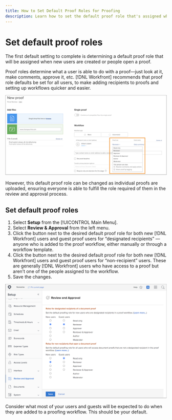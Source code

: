 ```yaml
---
title: How to Set Default Proof Roles for Proofing
description: Learn how to set the default proof role that's assigned when new users are created or people open a proof in [!DNL Adobe Workfront].
---
```

# Set default proof roles

<!---
21.4 updates have been made
--->

The first default setting to complete is determining a default proof role that will be assigned when new users are created or people open a proof.

Proof roles determine what a user is able to do with a proof—just look at it, make comments, approve it, etc. [!DNL Workfront] recommends that proof role defaults be set for all users, to make adding recipients to proofs and setting up workflows quicker and easier.

![Proof roles can be selected when uploading a proof](assets/proof-system-setups-proof-role-example.png)

However, this default proof role can be changed as individual proofs are uploaded, ensuring everyone is able to fulfill the role required of them in the review and approval process.


## Set default proof roles

1. Select **Setup** from the [!UICONTROL Main Menu].
1. Select **Review & Approval** from the left menu.
1. Click the button next to the desired default proof role for both new [!DNL Workfront] users and guest proof users for “designated recipients” — anyone who is added to the proof workflow, either manually or through a workflow template.
1. Click the button next to the desired default proof role for both new [!DNL Workfront] users and guest proof users for “non-recipient” users. These are generally [!DNL Workfront] users who have access to a proof but aren’t one of the people assigned to the workflow.
1. Save the changes.

![Review and Approval settings in Workfront](assets/proof-system-setups-workfront-defaults.png)

Consider what most of your users and guests will be expected to do when they are added to a proofing workflow. This should be your default.